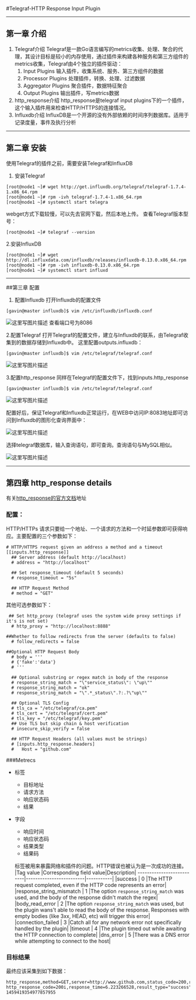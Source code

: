 #Telegraf-HTTP Response Input Plugin

---
## 第一章 介绍
1. 	Telegraf介绍
	Telegraf是一款Go语言编写的metrics收集、处理、聚合的代理，其设计目标是较小的内存使用，通过插件来构建各种服务和第三方组件的metrics收集，Telegraf由4个独立的插件驱动：
	1.	Input Plugins
	输入插件，收集系统、服务、第三方组件的数据
	2.	Processor Plugins
	处理插件，转换、处理、过滤数据
	3.	Aggregator Plugins
	聚合插件，数据特征聚合
	4.	Output Plugins
	输出插件，写metrics数据
2. http_response介绍
  http_response是telegraf input plugins下的一个插件，这个输入插件用来检查HTTP/HTTPS的连接情况。
3. Influxdb介绍
InfluxDB是一个开源的没有外部依赖的时间序列数据库。适用于记录度量，事件及执行分析

---
## 第二章 安装
使用Telegraf的插件之前，需要安装Telegraf和InfluxDB
1.  安装Telegraf
```
[root@node1 ~]# wget http://get.influxdb.org/telegraf/telegraf-1.7.4-1.x86_64.rpm
[root@node1 ~]# rpm -ivh telegraf-1.7.4-1.x86_64.rpm
[root@node1 ~]# systemctl start telegra
```
webget方式下载较慢，可以先去官网下载，然后本地上传。
查看Telegraf版本型号：
```
[root@node1 ~]# telegraf --version
```
2.安装InfluxDB

```
[root@node1 ~]# wget http://dl.influxdata.com/influxdb/releases/influxdb-0.13.0.x86_64.rpm 
[root@node1 ~]# rpm -ivh influxdb-0.13.0.x86_64.rpm
[root@node1 ~]# systemctl start influxd
```

---
##第三章 配置
1. 配置Influxdb
打开Influxdb的配置文件
```
[gavin@master influxdb]$ vim /etc/influxdb/influxdb.conf 

```
![这里写图片描述](https://img-blog.csdn.net/20180912211623994?watermark/2/text/aHR0cHM6Ly9ibG9nLmNzZG4ubmV0L3p1bndhbmd0aWFucWlhbg==/font/5a6L5L2T/fontsize/400/fill/I0JBQkFCMA==/dissolve/70)
查看端口号为8086

2.配置Telegraf
 打开Telegraf的配置文件，建立与Influxdb的联系，由Telegraf收集到的数据存储到Influxdb中。
 这里配置outputs.influxdb：
```
[gavin@master influxdb]$ vim /etc/telegraf/telegraf.conf

```
![这里写图片描述](https://img-blog.csdn.net/20180912212228559?watermark/2/text/aHR0cHM6Ly9ibG9nLmNzZG4ubmV0L3p1bndhbmd0aWFucWlhbg==/font/5a6L5L2T/fontsize/400/fill/I0JBQkFCMA==/dissolve/70)

3.配置http_response
同样在Telegraf的配置文件下，找到inputs.http_response
```
[gavin@master influxdb]$ vim /etc/telegraf/telegraf.conf

```
![这里写图片描述](https://img-blog.csdn.net/20180912213014270?watermark/2/text/aHR0cHM6Ly9ibG9nLmNzZG4ubmV0L3p1bndhbmd0aWFucWlhbg==/font/5a6L5L2T/fontsize/400/fill/I0JBQkFCMA==/dissolve/70)

配置好后，保证Telegraf和Influxdb正常运行，在WEB中访问IP:8083地址即可访问到Influxdb的图形化查询界面中：

![这里写图片描述](https://img-blog.csdn.net/20180912213545422?watermark/2/text/aHR0cHM6Ly9ibG9nLmNzZG4ubmV0L3p1bndhbmd0aWFucWlhbg==/font/5a6L5L2T/fontsize/400/fill/I0JBQkFCMA==/dissolve/70)

选择telegraf数据库，输入查询语句，即可查询。查询语句与MySQL相似。

![这里写图片描述](https://img-blog.csdn.net/20180912213835114?watermark/2/text/aHR0cHM6Ly9ibG9nLmNzZG4ubmV0L3p1bndhbmd0aWFucWlhbg==/font/5a6L5L2T/fontsize/400/fill/I0JBQkFCMA==/dissolve/70)

---
## 第四章 http_response details
有关[http_response的官方文档](https://github.com/influxdata/telegraf/blob/9bd14b283fc013790fad77693da008e9cc1ea773/plugins/inputs/http_response/README.md)地址
### 配置：
HTTP/HTTPs 请求只要给一个地址、一个请求的方法和一个时延参数即可获得响应。主要配置的三个参数如下：
```
# HTTP/HTTPS request given an address a method and a timeout
[[inputs.http_response]]
  ## Server address (default http://localhost)
  # address = "http://localhost"

  ## Set response_timeout (default 5 seconds)
  # response_timeout = "5s"

  ## HTTP Request Method
  # method = "GET"
```
其他可选参数如下：
```
 ## Set http_proxy (telegraf uses the system wide proxy settings if it's is not set)
  # http_proxy = "http://localhost:8888"
  
##Whether to follow redirects from the server (defaults to false)
  # follow_redirects = false

##Optional HTTP Request Body
  # body = '''
  # {'fake':'data'}
  # '''

  ## Optional substring or regex match in body of the response
  # response_string_match = "\"service_status\": \"up\""
  # response_string_match = "ok"
  # response_string_match = "\".*_status\".?:.?\"up\""

  ## Optional TLS Config
  # tls_ca = "/etc/telegraf/ca.pem"
  # tls_cert = "/etc/telegraf/cert.pem"
  # tls_key = "/etc/telegraf/key.pem"
  ## Use TLS but skip chain & host verification
  # insecure_skip_verify = false

  ## HTTP Request Headers (all values must be strings)
  # [inputs.http_response.headers]
  #   Host = "github.com"
```
###Metrecs 

-  标签 
    -  目标地址
    - 请求方法
    - 响应状态码
    - 结果
- 字段
     - 响应时间
     - 响应状态码
     - 结果类型
     - 结果码
     
  标签被用来暴露网络和插件的问题。HTTP错误也被认为是一次成功的连接。
  |Tag value                |Corresponding field value|Description|
--------------------------|-------------------------|-----------|
|success                  | 0                       |The HTTP request completed, even if the HTTP code represents an error|
|response_string_mismatch | 1                       |The option `response_string_match` was used, and the body of the response didn't match the regex|
|body_read_error          | 2                       |The option `response_string_match` was used, but the plugin wans't able to read the body of the response. Responses with empty bodies (like 3xx, HEAD, etc) will trigger this error|
|connection_failed        | 3                       |Catch all for any network error not specifically handled by the plugin|
|timeout                  | 4                       |The plugin timed out while awaiting the HTTP connection to complete|
|dns_error                | 5                       |There was a DNS error while attempting to connect to the host|
### 目标结果
最终应该采集到如下数据：

```
http_response,method=GET,server=http://www.github.com,status_code=200,result=success http_response_code=200i,response_time=6.223266528,result_type="success",result_code=0i 1459419354977857955
```